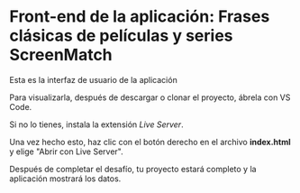 # Front-end de la aplicación: Frases clásicas de películas y series ScreenMatch

Esta es la interfaz de usuario de la aplicación

Para visualizarla, después de descargar o clonar el proyecto, ábrela con VS Code.

Si no lo tienes, instala la extensión *Live Server*.

Una vez hecho esto, haz clic con el botón derecho en el archivo **index.html** y elige "Abrir con Live Server".

Después de completar el desafío, tu proyecto estará completo y la aplicación mostrará los datos.

